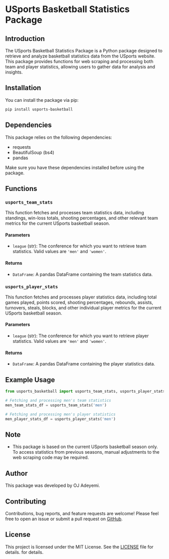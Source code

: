 # USports Basketball Statistics Package

## Introduction

The USports Basketball Statistics Package is a Python package designed to retrieve and analyze basketball statistics data from the USports website. This package provides functions for web scraping and processing both team and player statistics, allowing users to gather data for analysis and insights.

## Installation

You can install the package via pip:

```bash
pip install usports-basketball
```

## Dependencies

This package relies on the following dependencies:
- requests
- BeautifulSoup (bs4)
- pandas

Make sure you have these dependencies installed before using the package.

## Functions

### `usports_team_stats`

This function fetches and processes team statistics data, including standings, win-loss totals, shooting percentages, and other relevant team metrics for the current USports basketball season.

#### Parameters

- `league` (str): The conference for which you want to retrieve team statistics. Valid values are `'men'` and `'women'`.

#### Returns

- `DataFrame`: A pandas DataFrame containing the team statistics data.

### `usports_player_stats`

This function fetches and processes player statistics data, including total games played, points scored, shooting percentages, rebounds, assists, turnovers, steals, blocks, and other individual player metrics for the current USports basketball season.

#### Parameters

- `league` (str): The conference for which you want to retrieve player statistics. Valid values are `'men'` and `'women'`.

#### Returns

- `DataFrame`: A pandas DataFrame containing the player statistics data.

## Example Usage

```python
from usports_basketball import usports_team_stats, usports_player_stats

# Fetching and processing men's team statistics
men_team_stats_df = usports_team_stats('men')

# Fetching and processing men's player statistics
men_player_stats_df = usports_player_stats('men')
```

## Note

- This package is based on the current USports basketball season only. To access statistics from previous seasons, manual adjustments to the web scraping code may be required.

## Author

This package was developed by OJ Adeyemi.

## Contributing

Contributions, bug reports, and feature requests are welcome! Please feel free to open an issue or submit a pull request on [GitHub](https://github.com/ojadeyemi/usports-basketball).

## License

This project is licensed under the MIT License. See the [LICENSE](LICENSE) file for details.
for details.
